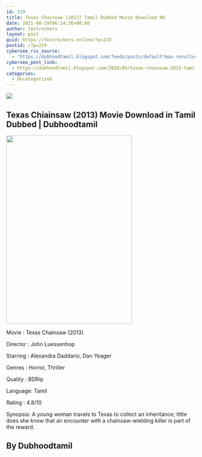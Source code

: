 ```yaml
---
id: 219
title: Texas Chainsaw (2013) Tamil Dubbed Movie Download HD
date: 2021-08-29T06:14:26+00:00
author: tentrockers
layout: post
guid: https://tentrockers.online/?p=219
postid: /?p=219
cyberseo_rss_source:
  - 'https://dubhoodtamil.blogspot.com/feeds/posts/default?max-results=150&start-index=301'
cyberseo_post_link:
  - https://dubhoodtamil.blogspot.com/2020/05/texas-chainsaw-2013-tamil-dubbed-hd.html
categories:
  - Uncategorized
---
```

<div class="media_block">
  <img src="https://1.bp.blogspot.com/-RBDZHL_hOSo/XrT4s64p-dI/AAAAAAAABFk/PlyRhuQGRrA6lFoSPDWBGFQwBk4zHLJUQCNcBGAsYHQ/s72-w334-h500-c/MV5BMTQzMzAyNTE2N15BMl5BanBnXkFtZTcwNzM1NDg2OA%2540%2540._V1_QL50_SY1000_CR0%252C0%252C674%252C1000_AL_.jpg" class="media_thumbnail" />
</div>

<div dir="ltr" trbidi="on" readability="17.286713286713">
  <h2>
    <span>Texas Chiainsaw (2013) Movie Download in Tamil Dubbed | Dubhoodtamil</span>
  </h2>
  
  <div class="separator">
    <a href="https://1.bp.blogspot.com/-RBDZHL_hOSo/XrT4s64p-dI/AAAAAAAABFk/PlyRhuQGRrA6lFoSPDWBGFQwBk4zHLJUQCNcBGAsYHQ/s1600/MV5BMTQzMzAyNTE2N15BMl5BanBnXkFtZTcwNzM1NDg2OA%2540%2540._V1_QL50_SY1000_CR0%252C0%252C674%252C1000_AL_.jpg"><img loading="lazy" border="0" data-original-height="1000" data-original-width="674" height="500" src="https://1.bp.blogspot.com/-RBDZHL_hOSo/XrT4s64p-dI/AAAAAAAABFk/PlyRhuQGRrA6lFoSPDWBGFQwBk4zHLJUQCNcBGAsYHQ/w334-h500/MV5BMTQzMzAyNTE2N15BMl5BanBnXkFtZTcwNzM1NDg2OA%2540%2540._V1_QL50_SY1000_CR0%252C0%252C674%252C1000_AL_.jpg" width="334" /></a>
  </div>
  
  <p>
    Movie<span> </span>:<span> </span>Texas Chainsaw (2013)
  </p>
  
  <p>
    Director<span> </span>:<span> </span>John Luessenhop
  </p>
  
  <p>
    Starring<span> </span>:<span> </span>Alexandra Daddario, Dan Yeager
  </p>
  
  <p>
    Genres<span> </span>:<span> </span>Horror, Thriller
  </p>
  
  <p>
    Quality<span> </span>:<span> </span>BDRip
  </p>
  
  <p>
    Language:<span> </span>Tamil
  </p>
  
  <p>
    Rating<span> </span>:<span> </span>4.8/10
  </p>
  
  <p>
    Synopsis: A young woman travels to Texas to collect an inheritance; little does she know that an encounter with a chainsaw-wielding killer is part of the reward.
  </p>
  
  <h2>
    By Dubhoodtamil
  </h2></p>
</div>